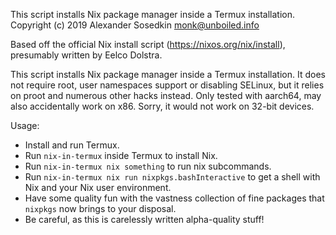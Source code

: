 This script installs Nix package manager inside a Termux installation.
Copyright (c) 2019 Alexander Sosedkin <monk@unboiled.info>

Based off the official Nix install script (https://nixos.org/nix/install),
presumably written by Eelco Dolstra.


This script installs Nix package manager inside a Termux installation.
It does not require root, user namespaces support or disabling SELinux,
but it relies on proot and numerous other hacks instead.
Only tested with aarch64, may also accidentally work on x86.
Sorry, it would not work on 32-bit devices.


Usage:

* Install and run Termux.
* Run `nix-in-termux` inside Termux to install Nix.
* Run `nix-in-termux nix something` to run nix subcommands.
* Run `nix-in-termux nix run nixpkgs.bashInteractive`
  to get a shell with Nix and your Nix user environment.
* Have some quality fun with the vastness collection of fine packages
  that `nixpkgs` now brings to your disposal.
* Be careful, as this is carelessly written alpha-quality stuff!
